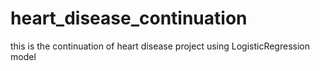 # heart_disease_continuation
this is the continuation of heart disease project using LogisticRegression model
